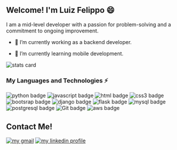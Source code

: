 ## Welcome! I'm Luiz Felippo 😄
I am a mid-level developer with a passion for problem-solving and a commitment to ongoing improvement.

- 🔭 I’m currently working as a backend developer.

- 🌱 I’m currently learning mobile development.


![stats card](https://github-readme-stats.vercel.app/api/top-langs/?username=FelippoDev&layout=compact&langs_count=8&theme=radical)

  
### My Languages and Technologies ⚡
  <div>
        <img src="https://img.shields.io/badge/Python-3776AB?style=for-the-badge&logo=python&logoColor=white" alt="python badge">
        <img src="https://img.shields.io/badge/JavaScript-F7DF1E?style=for-the-badge&logo=javascript&logoColor=black" alt="javascript badge">
        <img src="https://img.shields.io/badge/HTML5-E34F26?style=for-the-badge&logo=html5&logoColor=white" alt="html badge">
        <img src="https://img.shields.io/badge/CSS3-1572B6?style=for-the-badge&logo=css3&logoColor=white" alt="css3 badge">
        <img src="https://img.shields.io/badge/Bootstrap-563D7C?style=for-the-badge&logo=bootstrap&logoColor=white" alt="bootsrap badge">
        <img src="https://img.shields.io/badge/Django-092E20?style=for-the-badge&logo=django&logoColor=white" alt="django badge">
        <img src="https://img.shields.io/badge/Flask-000000?style=for-the-badge&logo=flask&logoColor=white" alt="flask badge">
        <img src="https://img.shields.io/badge/MySQL-00000F?style=for-the-badge&logo=mysql&logoColor=white" alt="mysql badge">
        <img src="https://img.shields.io/badge/PostgreSQL-316192?style=for-the-badge&logo=postgresql&logoColor=white" alt="postgresql badge">
        <img src="https://img.shields.io/badge/Heroku-430098?style=for-the-badge&logo=heroku&logoColor=white" alt="Git badge">
        <img src="https://img.shields.io/badge/Amazon_AWS-232F3E?style=for-the-badge&logo=amazon-aws&logoColor=white" alt="aws badge">
<div>
  
  ## Contact Me!
  <div>
        <a href="mailto:coelho.luizfelippo@gmail.com"><img src="https://img.shields.io/badge/Gmail-D14836?style=for-the-badge&logo=gmail&logoColor=white" alt="my gmail"></a>
        <a href="https://www.linkedin.com/in/luiz-felippo-coelho/"><img src="https://img.shields.io/badge/LinkedIn-0077B5?style=for-the-badge&logo=linkedin&logoColor=white" alt="my linkedin profile"></a>
    </div>

